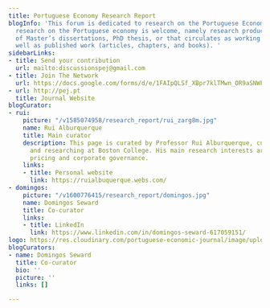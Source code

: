 ```yaml
---
title: Portuguese Economy Research Report
blogInfo: 'This forum is dedicated to research on the Portuguese Economy. All scientific
  research on the Portuguese economy is welcome, namely research produced in the context
  of Master’s dissertations, PhD thesis, or that circulates as working papers, as
  well as published work (articles, chapters, and books). '
sidebarLinks:
- title: Send your contribution
  url: mailto:discussionspej@gmail.com
- title: Join The Network
  url: https://docs.google.com/forms/d/e/1FAIpQLSf_XBpr7klTMwn_OR9aSNWFfmP9m663cqitoLqXwTidfNY9jQ/viewform
- url: http://pej.pt
  title: Journal Website
blogCurator:
- rui:
    picture: "/v1585074958/research_report/rui_zarg8m.jpg"
    name: Rui Alburquerque
    title: Main curator
    description: This page is curated by Professor Rui Alburquerque, currently teaching
      and researching at Boston College. His main research interests are in asset
      pricing and corporate governance.
    links:
    - title: Personal website
      link: https://ruialbuquerque.webs.com/
- domingos:
    picture: "/v1600776415/research_report/domingos.jpg"
    name: Domingos Seward
    title: Co-curator
    links:
    - title: LinkedIn
      link: https://www.linkedin.com/in/domingos-seward-617059151/
logo: https://res.cloudinary.com/portuguese-economic-journal/image/upload/v1585913410/research_report/perr_logo_j8egle.svg
blogCurators:
- name: Domingos Seward
  title: Co-curator
  bio: ''
  picture: ''
  links: []

---
```

